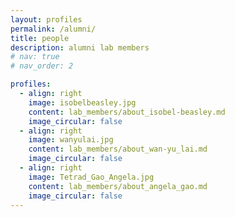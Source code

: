 ```yaml
---
layout: profiles
permalink: /alumni/
title: people
description: alumni lab members
# nav: true
# nav_order: 2

profiles:
  - align: right
    image: isobelbeasley.jpg
    content: lab_members/about_isobel-beasley.md
    image_circular: false
  - align: right
    image: wanyulai.jpg
    content: lab_members/about_wan-yu_lai.md
    image_circular: false
  - align: right
    image: Tetrad_Gao_Angela.jpg
    content: lab_members/about_angela_gao.md
    image_circular: false
---
```

